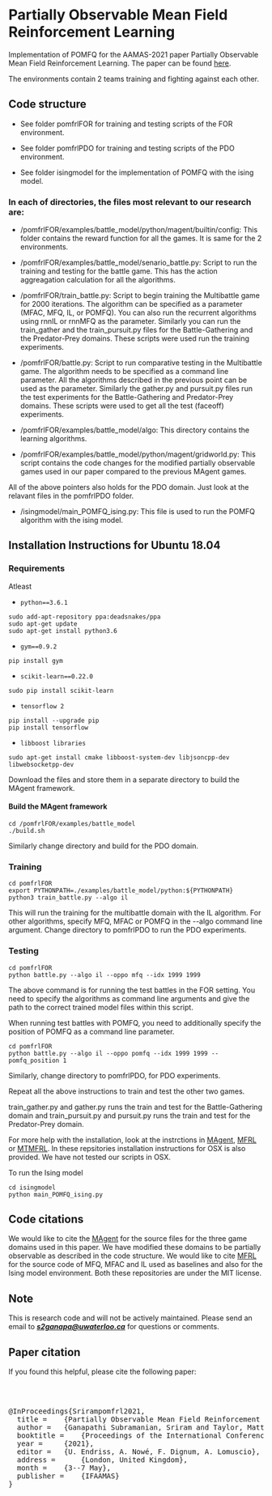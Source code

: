# Partially Observable Mean Field  Reinforcement Learning 

Implementation of POMFQ for the AAMAS-2021 paper Partially Observable Mean Field Reinforcement Learning. The paper can be found [here](https://arxiv.org/abs/2012.15791).


The environments contain 2 teams training and fighting against each other. 
 
## Code structure

- See folder pomfrlFOR for training and testing scripts of the FOR environment. 

- See folder pomfrlPDO for training and testing scripts of the PDO environment. 

- See folder isingmodel for the implementation of POMFQ with the ising model. 

### In each of directories, the files most relevant to our research are:

- /pomfrlFOR/examples/battle_model/python/magent/builtin/config: This folder contains the reward function for all the games. It is same for the 2 environments. 

- /pomfrlFOR/examples/battle_model/senario_battle.py: Script to run the training and testing for the battle game. This has the action aggreagation calculation for all the algorithms.

- /pomfrlFOR/train_battle.py: Script to begin training the Multibattle game for 2000 iterations. The algorithm can be specified as a parameter (MFAC, MFQ, IL, or POMFQ). You can also run the recurrent algorithms using rnnIL or rnnMFQ as the parameter. Similarly you can run the train_gather and the train_pursuit.py files for the Battle-Gathering and the Predator-Prey domains. These scripts were used run the training experiments.

- /pomfrlFOR/battle.py: Script to run comparative testing in the Multibattle game. The algorithm needs to be specified as a command line parameter. All the algorithms described in the previous point can be used as the parameter. Similarly the gather.py and pursuit.py files run the test experiments for the Battle-Gathering and Predator-Prey domains.  These scripts were used to get all the test (faceoff) experiments. 

- /pomfrlFOR/examples/battle_model/algo: This directory contains the learning algorithms.

- /pomfrlFOR/examples/battle_model/python/magent/gridworld.py: This script contains the code changes for the modified partially observable games used in our paper compared to the previous MAgent games. 

All of the above pointers also holds for the PDO domain. Just look at the relavant files in the pomfrlPDO folder. 

- /isingmodel/main_POMFQ_ising.py: This file is used to run the POMFQ algorithm with the ising model.

## Installation Instructions for Ubuntu 18.04

### Requirements

Atleast 

- `python==3.6.1`


```shell
sudo add-apt-repository ppa:deadsnakes/ppa
sudo apt-get update
sudo apt-get install python3.6
```

- `gym==0.9.2`


```shell
pip install gym
```

- `scikit-learn==0.22.0`


```shell
sudo pip install scikit-learn
```


- `tensorflow 2`

```shell
pip install --upgrade pip
pip install tensorflow
```


- `libboost libraries`


```shell
sudo apt-get install cmake libboost-system-dev libjsoncpp-dev libwebsocketpp-dev
```
 


Download the files and store them in a separate directory to build the MAgent framework. 

#### Build the MAgent framework 

```shell
cd /pomfrlFOR/examples/battle_model
./build.sh
```

Similarly change directory and build for the PDO domain. 

### Training

```shell
cd pomfrlFOR
export PYTHONPATH=./examples/battle_model/python:${PYTHONPATH}
python3 train_battle.py --algo il
```

This will run the training for the multibattle domain with the IL algorithm. For other algorithms, specify MFQ, MFAC or POMFQ in the --algo command line argument. Change directory to pomfrlPDO to run the PDO experiments. 
 

### Testing

```shell
cd pomfrlFOR
python battle.py --algo il --oppo mfq --idx 1999 1999
```

The above command is for running the test battles in the FOR setting. You need to specify the algorithms as command line arguments and give the path to the correct trained model files within this script.  

When running test battles with POMFQ, you need to additionally specify the position of POMFQ as a command line parameter. 

```shell
cd pomfrlFOR
python battle.py --algo il --oppo pomfq --idx 1999 1999 --pomfq_position 1
```


Similarly, change directory to pomfrlPDO, for PDO experiments.

Repeat all the above instructions to train and test the other two games. 

train\_gather.py and gather.py runs the train and test for the Battle-Gathering domain and train\_pursuit.py and pursuit.py runs the train and test for the Predator-Prey domain. 
 



For more help with the installation, look at the instrctions in [MAgent](https://github.com/geek-ai/MAgent), [MFRL](https://github.com/mlii/mfrl) or [MTMFRL](https://github.com/BorealisAI/mtmfrl). 
In these repsitories installation instructions for OSX is also provided. We have not tested our scripts in OSX. 

To run the Ising model 


```shell
cd isingmodel
python main_POMFQ_ising.py 
```


## Code citations 

We would like to cite the [MAgent](https://github.com/geek-ai/MAgent) for the source files for the three game domains used in this paper. We have modified these domains to be partially observable as described in the code structure. We would like to cite [MFRL](https://github.com/mlii/mfrl) for the source code of MFQ, MFAC and IL used as baselines and also for the Ising model environment. Both these repositories are under the MIT license. 


## Note

This is research code and will not be actively maintained. Please send an email to ***s2ganapa@uwaterloo.ca*** for questions or comments. 



## Paper citation

If you found this helpful, please cite the following paper:

<pre>



@InProceedings{Srirampomfrl2021,
  title = 	 {Partially Observable Mean Field Reinforcement Learning},
  author = 	 {Ganapathi Subramanian, Sriram and Taylor, Matthew and Crowley, Mark and Poupart, Pascal} 
  booktitle = 	 {Proceedings of the International Conference on Autonomous Agents and Multi Agent Systems (AAMAS 2021)},
  year = 	 {2021},
  editor = 	 {U. Endriss, A. Nowé, F. Dignum, A. Lomuscio},
  address = 	 {London, United Kingdom},
  month = 	 {3--7 May},
  publisher = 	 {IFAAMAS}
}
</pre>




